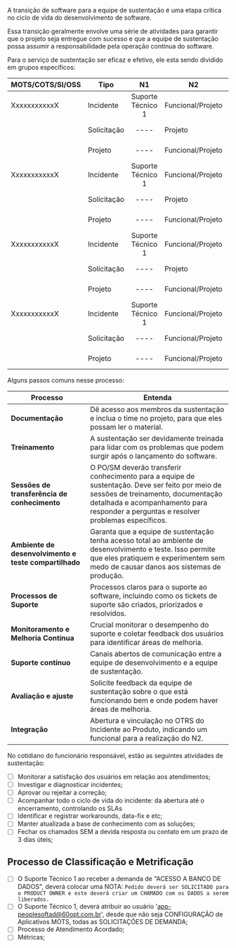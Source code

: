 A transição de software para a equipe de sustentação é uma etapa crítica no ciclo de vida do desenvolvimento de software.

Essa transição geralmente envolve uma série de atividades para garantir que o projeto seja entregue com sucesso e que a equipe de sustentação possa assumir a responsabilidade pela operação contínua do software.

Para o serviço de sustentação ser eficaz e efetivo, ele esta sendo dividido em grupos específicos:

| MOTS/COTS/SI/OSS | Tipo        |        N1         | N2                | N3                | Master          |
| ---------------- | ----------- | :---------------: | ----------------- | ----------------- | --------------- |
| XxxxxxxxxxxX     | Incidente   | Suporte Técnico 1 | Funcional/Projeto | Funcional/Projeto | Account Manager |
|                  | Solicitação |       ----        | Projeto           |                   | PO Prioriza     |
|                  | Projeto     |       ----        | Funcional/Projeto |                   | PO Prioriza     |
| XxxxxxxxxxxX     | Incidente   | Suporte Técnico 1 | Funcional/Projeto | Funcional/Projeto | Account Manager |
|                  | Solicitação |       ----        | Projeto           |                   | PO Prioriza     |
|                  | Projeto     |       ----        | Funcional/Projeto |                   | PO Prioriza     |
| XxxxxxxxxxxX     | Incidente   | Suporte Técnico 1 | Funcional/Projeto | Funcional/Projeto | Account Manager |
|                  | Solicitação |       ----        | Projeto           |                   | PO Prioriza     |
|                  | Projeto     |       ----        | Funcional/Projeto |                   | PO Prioriza     |
| XxxxxxxxxxxX     | Incidente   | Suporte Técnico 1 | Funcional/Projeto | Funcional/Projeto | Account Manager |
|                  | Solicitação |       ----        | Funcional/Projeto | Funcional/Projeto | PO Prioriza     |
|                  | Projeto     |       ----        | Funcional/Projeto | Funcional/Projeto | PO Prioriza     |

Alguns passos comuns nesse processo:

| Processo                                              | Entenda                                                                                                                                                                                                                       |
| ----------------------------------------------------- | ----------------------------------------------------------------------------------------------------------------------------------------------------------------------------------------------------------------------------- |
| **Documentação**                                      | Dê acesso aos membros da sustentação e inclua o time no projeto, para que eles possam ler o material.                                                                                                                         |
| **Treinamento**                                       | A sustentação ser devidamente treinada para lidar com os problemas que podem surgir após o lançamento do software.                                                                                                            |
| **Sessões de transferência de conhecimento**          | O PO/SM deverão transferir conhecimento para a equipe de sustentação. Deve ser feito por meio de sessões de treinamento, documentação detalhada e acompanhamento para responder a perguntas e resolver problemas específicos. |
| **Ambiente de desenvolvimento e teste compartilhado** | Garanta que a equipe de sustentação tenha acesso total ao ambiente de desenvolvimento e teste. Isso permite que eles pratiquem e experimentem sem medo de causar danos aos sistemas de produção.                              |
| **Processos de Suporte**                              | Processos claros para o suporte ao software, incluindo como os tickets de suporte são criados, priorizados e resolvidos.                                                                                                      |
| **Monitoramento e Melhoria Contínua**                 | Crucial monitorar o desempenho do suporte e coletar feedback dos usuários para identificar áreas de melhoria.                                                                                                                 |
| **Suporte contínuo**                                  | Canais abertos de comunicação entre a equipe de desenvolvimento e a equipe de sustentação.                                                                                                                                    |
| **Avaliação e ajuste**                                | Solicite feedback da equipe de sustentação sobre o que está funcionando bem e onde podem haver áreas de melhoria.                                                                                                             |
| **Integração**                                        | Abertura e vinculação no OTRS do Incidente ao Produto, indicando um funcional para a realização do N2.                                                                                                                        |

No cotidiano do funcionário responsável, estão as seguintes atividades de sustentação:

- [ ] Monitorar a satisfação dos usuários em relação aos atendimentos;
- [ ] Investigar e diagnosticar incidentes;
- [ ] Aprovar ou rejeitar a correção;
- [ ] Acompanhar todo o ciclo de vida do incidente: da abertura até o encerramento, controlando os SLAs
- [ ] Identificar e registrar workarounds, data-fix e etc;
- [ ] Manter atualizada a base de conhecimento com as soluções;
- [ ] Fechar os chamados SEM a devida resposta ou contato em um prazo de 3 dias úteis;

## Processo de Classificação e Metrificação

- [ ] O Suporte Técnico 1 ao receber a demanda de "ACESSO A BANCO DE DADOS", deverá colocar uma NOTA:
```Pedido deverá ser SOLICITADO para o PRODUCT OWNER e este deverá criar um CHAMADO com os DADOS a serem liberados.```
- [ ] O Suporte Técnico 1, deverá atribuir ao usuário 'app-peoplesoftad@60opt.com.br', desde que não seja CONFIGURAÇÃO de Aplicativos MOTS, todas as SOLICITAÇÕES DE DEMANDA;
- [ ] Processo de Atendimento Acordado;
- [ ] Métricas;
